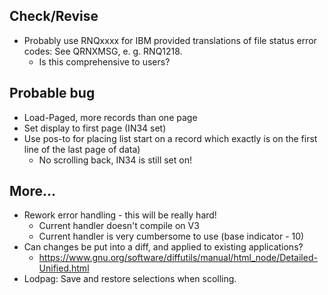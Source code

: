 ## Check/Revise
- Probably use RNQxxxx for IBM provided translations of file status error codes: See QRNXMSG, e. g. RNQ1218.
  - Is this comprehensive to users?

## Probable bug
- Load-Paged, more records than one page
- Set display to first page (IN34 set)
- Use pos-to for placing list start on a record which exactly is on the first
  line of the last page of data)
  - No scrolling back, IN34 is still set on!

## More...
- Rework error handling - this will be really hard!
  - Current handler doesn't compile on V3
  - Current handler is very cumbersome to use (base indicator - 10)
- Can changes be put into a diff, and applied to existing applications?
  - https://www.gnu.org/software/diffutils/manual/html_node/Detailed-Unified.html
- Lodpag: Save and restore selections when scolling.

